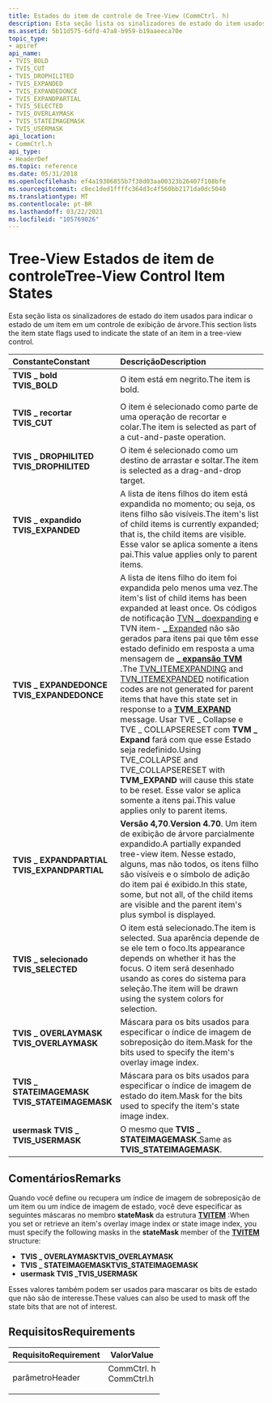 ```yaml
---
title: Estados do item de controle de Tree-View (CommCtrl. h)
description: Esta seção lista os sinalizadores de estado do item usados para indicar o estado de um item em um controle de exibição de árvore.
ms.assetid: 5b11d575-6dfd-47a8-b959-b19aaeeca70e
topic_type:
- apiref
api_name:
- TVIS_BOLD
- TVIS_CUT
- TVIS_DROPHILITED
- TVIS_EXPANDED
- TVIS_EXPANDEDONCE
- TVIS_EXPANDPARTIAL
- TVIS_SELECTED
- TVIS_OVERLAYMASK
- TVIS_STATEIMAGEMASK
- TVIS_USERMASK
api_location:
- CommCtrl.h
api_type:
- HeaderDef
ms.topic: reference
ms.date: 05/31/2018
ms.openlocfilehash: ef4a19306855b7f38d03aa00323b26407f108bfe
ms.sourcegitcommit: c8ec1ded1ffffc364d3c4f560bb2171da0dc5040
ms.translationtype: MT
ms.contentlocale: pt-BR
ms.lasthandoff: 03/22/2021
ms.locfileid: "105769026"
---
```

# <a name="tree-view-control-item-states"></a><span data-ttu-id="0c671-103">Tree-View Estados de item de controle</span><span class="sxs-lookup"><span data-stu-id="0c671-103">Tree-View Control Item States</span></span>

<span data-ttu-id="0c671-104">Esta seção lista os sinalizadores de estado do item usados para indicar o estado de um item em um controle de exibição de árvore.</span><span class="sxs-lookup"><span data-stu-id="0c671-104">This section lists the item state flags used to indicate the state of an item in a tree-view control.</span></span>



| <span data-ttu-id="0c671-105">Constante</span><span class="sxs-lookup"><span data-stu-id="0c671-105">Constant</span></span>                                                                                                                                                                        | <span data-ttu-id="0c671-106">Descrição</span><span class="sxs-lookup"><span data-stu-id="0c671-106">Description</span></span>                                                                                                                                                                                                                                                                                                                                                                                                                                                      |
|:--------------------------------------------------------------------------------------------------------------------------------------------------------------------------------|:-----------------------------------------------------------------------------------------------------------------------------------------------------------------------------------------------------------------------------------------------------------------------------------------------------------------------------------------------------------------------------------------------------------------------------------------------------------------|
| <span id="TVIS_BOLD"></span><span id="tvis_bold"></span><dl> <span data-ttu-id="0c671-107"><dt>**TVIS \_ bold**</dt></span><span class="sxs-lookup"><span data-stu-id="0c671-107"><dt>**TVIS\_BOLD**</dt></span></span> </dl>                               | <span data-ttu-id="0c671-108">O item está em negrito.</span><span class="sxs-lookup"><span data-stu-id="0c671-108">The item is bold.</span></span><br/>                                                                                                                                                                                                                                                                                                                                                                                                                                     |
| <span id="TVIS_CUT"></span><span id="tvis_cut"></span><dl> <span data-ttu-id="0c671-109"><dt>**TVIS \_ recortar**</dt></span><span class="sxs-lookup"><span data-stu-id="0c671-109"><dt>**TVIS\_CUT**</dt></span></span> </dl>                                  | <span data-ttu-id="0c671-110">O item é selecionado como parte de uma operação de recortar e colar.</span><span class="sxs-lookup"><span data-stu-id="0c671-110">The item is selected as part of a cut-and-paste operation.</span></span> <br/>                                                                                                                                                                                                                                                                                                                                                                                           |
| <span id="TVIS_DROPHILITED"></span><span id="tvis_drophilited"></span><dl> <span data-ttu-id="0c671-111"><dt>**TVIS \_ DROPHILITED**</dt></span><span class="sxs-lookup"><span data-stu-id="0c671-111"><dt>**TVIS\_DROPHILITED**</dt></span></span> </dl>          | <span data-ttu-id="0c671-112">O item é selecionado como um destino de arrastar e soltar.</span><span class="sxs-lookup"><span data-stu-id="0c671-112">The item is selected as a drag-and-drop target.</span></span><br/>                                                                                                                                                                                                                                                                                                                                                                                                       |
| <span id="TVIS_EXPANDED"></span><span id="tvis_expanded"></span><dl> <span data-ttu-id="0c671-113"><dt>**TVIS \_ expandido**</dt></span><span class="sxs-lookup"><span data-stu-id="0c671-113"><dt>**TVIS\_EXPANDED**</dt></span></span> </dl>                   | <span data-ttu-id="0c671-114">A lista de itens filhos do item está expandida no momento; ou seja, os itens filho são visíveis.</span><span class="sxs-lookup"><span data-stu-id="0c671-114">The item's list of child items is currently expanded; that is, the child items are visible.</span></span> <span data-ttu-id="0c671-115">Esse valor se aplica somente a itens pai.</span><span class="sxs-lookup"><span data-stu-id="0c671-115">This value applies only to parent items.</span></span><br/>                                                                                                                                                                                                                                                                                                                  |
| <span id="TVIS_EXPANDEDONCE"></span><span id="tvis_expandedonce"></span><dl> <span data-ttu-id="0c671-116"><dt>**TVIS \_ EXPANDEDONCE**</dt></span><span class="sxs-lookup"><span data-stu-id="0c671-116"><dt>**TVIS\_EXPANDEDONCE**</dt></span></span> </dl>       | <span data-ttu-id="0c671-117">A lista de itens filho do item foi expandida pelo menos uma vez.</span><span class="sxs-lookup"><span data-stu-id="0c671-117">The item's list of child items has been expanded at least once.</span></span> <span data-ttu-id="0c671-118">Os códigos de notificação [TVN \_ doexpanding](tvn-itemexpanding.md) e TVN item- [ \_ Expanded](tvn-itemexpanded.md) não são gerados para itens pai que têm esse estado definido em resposta a uma mensagem de [**\_ expansão TVM**](tvm-expand.md) .</span><span class="sxs-lookup"><span data-stu-id="0c671-118">The [TVN\_ITEMEXPANDING](tvn-itemexpanding.md) and [TVN\_ITEMEXPANDED](tvn-itemexpanded.md) notification codes are not generated for parent items that have this state set in response to a [**TVM\_EXPAND**](tvm-expand.md) message.</span></span> <span data-ttu-id="0c671-119">Usar TVE \_ Collapse e TVE \_ COLLAPSERESET com **TVM \_ Expand** fará com que esse Estado seja redefinido.</span><span class="sxs-lookup"><span data-stu-id="0c671-119">Using TVE\_COLLAPSE and TVE\_COLLAPSERESET with **TVM\_EXPAND** will cause this state to be reset.</span></span> <span data-ttu-id="0c671-120">Esse valor se aplica somente a itens pai.</span><span class="sxs-lookup"><span data-stu-id="0c671-120">This value applies only to parent items.</span></span> <br/> |
| <span id="TVIS_EXPANDPARTIAL"></span><span id="tvis_expandpartial"></span><dl> <span data-ttu-id="0c671-121"><dt>**TVIS \_ EXPANDPARTIAL**</dt></span><span class="sxs-lookup"><span data-stu-id="0c671-121"><dt>**TVIS\_EXPANDPARTIAL**</dt></span></span> </dl>    | <span data-ttu-id="0c671-122">**Versão 4,70**.</span><span class="sxs-lookup"><span data-stu-id="0c671-122">**Version 4.70**.</span></span> <span data-ttu-id="0c671-123">Um item de exibição de árvore parcialmente expandido.</span><span class="sxs-lookup"><span data-stu-id="0c671-123">A partially expanded tree-view item.</span></span> <span data-ttu-id="0c671-124">Nesse estado, alguns, mas não todos, os itens filho são visíveis e o símbolo de adição do item pai é exibido.</span><span class="sxs-lookup"><span data-stu-id="0c671-124">In this state, some, but not all, of the child items are visible and the parent item's plus symbol is displayed.</span></span> <br/>                                                                                                                                                                                                                                                                              |
| <span id="TVIS_SELECTED"></span><span id="tvis_selected"></span><dl> <span data-ttu-id="0c671-125"><dt>**TVIS \_ selecionado**</dt></span><span class="sxs-lookup"><span data-stu-id="0c671-125"><dt>**TVIS\_SELECTED**</dt></span></span> </dl>                   | <span data-ttu-id="0c671-126">O item está selecionado.</span><span class="sxs-lookup"><span data-stu-id="0c671-126">The item is selected.</span></span> <span data-ttu-id="0c671-127">Sua aparência depende de se ele tem o foco.</span><span class="sxs-lookup"><span data-stu-id="0c671-127">Its appearance depends on whether it has the focus.</span></span> <span data-ttu-id="0c671-128">O item será desenhado usando as cores do sistema para seleção.</span><span class="sxs-lookup"><span data-stu-id="0c671-128">The item will be drawn using the system colors for selection.</span></span> <br/>                                                                                                                                                                                                                                                                                                              |
| <span id="TVIS_OVERLAYMASK"></span><span id="tvis_overlaymask"></span><dl> <span data-ttu-id="0c671-129"><dt>**TVIS \_ OVERLAYMASK**</dt></span><span class="sxs-lookup"><span data-stu-id="0c671-129"><dt>**TVIS\_OVERLAYMASK**</dt></span></span> </dl>          | <span data-ttu-id="0c671-130">Máscara para os bits usados para especificar o índice de imagem de sobreposição do item.</span><span class="sxs-lookup"><span data-stu-id="0c671-130">Mask for the bits used to specify the item's overlay image index.</span></span><br/>                                                                                                                                                                                                                                                                                                                                                                                     |
| <span id="TVIS_STATEIMAGEMASK"></span><span id="tvis_stateimagemask"></span><dl> <span data-ttu-id="0c671-131"><dt>**TVIS \_ STATEIMAGEMASK**</dt></span><span class="sxs-lookup"><span data-stu-id="0c671-131"><dt>**TVIS\_STATEIMAGEMASK**</dt></span></span> </dl> | <span data-ttu-id="0c671-132">Máscara para os bits usados para especificar o índice de imagem de estado do item.</span><span class="sxs-lookup"><span data-stu-id="0c671-132">Mask for the bits used to specify the item's state image index.</span></span><br/>                                                                                                                                                                                                                                                                                                                                                                                       |
| <span id="TVIS_USERMASK"></span><span id="tvis_usermask"></span><dl> <span data-ttu-id="0c671-133"><dt>**usermask TVIS \_**</dt></span><span class="sxs-lookup"><span data-stu-id="0c671-133"><dt>**TVIS\_USERMASK**</dt></span></span> </dl>                   | <span data-ttu-id="0c671-134">O mesmo que **TVIS \_ STATEIMAGEMASK**.</span><span class="sxs-lookup"><span data-stu-id="0c671-134">Same as **TVIS\_STATEIMAGEMASK**.</span></span><br/>                                                                                                                                                                                                                                                                                                                                                                                                                     |



## <a name="remarks"></a><span data-ttu-id="0c671-135">Comentários</span><span class="sxs-lookup"><span data-stu-id="0c671-135">Remarks</span></span>

<span data-ttu-id="0c671-136">Quando você define ou recupera um índice de imagem de sobreposição de um item ou um índice de imagem de estado, você deve especificar as seguintes máscaras no membro **stateMask** da estrutura [**TVITEM**](/windows/win32/api/commctrl/ns-commctrl-tvitema) :</span><span class="sxs-lookup"><span data-stu-id="0c671-136">When you set or retrieve an item's overlay image index or state image index, you must specify the following masks in the **stateMask** member of the [**TVITEM**](/windows/win32/api/commctrl/ns-commctrl-tvitema) structure:</span></span>

-   <span data-ttu-id="0c671-137">**TVIS \_ OVERLAYMASK**</span><span class="sxs-lookup"><span data-stu-id="0c671-137">**TVIS\_OVERLAYMASK**</span></span>
-   <span data-ttu-id="0c671-138">**TVIS \_ STATEIMAGEMASK**</span><span class="sxs-lookup"><span data-stu-id="0c671-138">**TVIS\_STATEIMAGEMASK**</span></span>
-   <span data-ttu-id="0c671-139">**usermask TVIS \_**</span><span class="sxs-lookup"><span data-stu-id="0c671-139">**TVIS\_USERMASK**</span></span>

<span data-ttu-id="0c671-140">Esses valores também podem ser usados para mascarar os bits de estado que não são de interesse.</span><span class="sxs-lookup"><span data-stu-id="0c671-140">These values can also be used to mask off the state bits that are not of interest.</span></span>

## <a name="requirements"></a><span data-ttu-id="0c671-141">Requisitos</span><span class="sxs-lookup"><span data-stu-id="0c671-141">Requirements</span></span>



| <span data-ttu-id="0c671-142">Requisito</span><span class="sxs-lookup"><span data-stu-id="0c671-142">Requirement</span></span> | <span data-ttu-id="0c671-143">Valor</span><span class="sxs-lookup"><span data-stu-id="0c671-143">Value</span></span> |
|-------------------|---------------------------------------------------------------------------------------|
| <span data-ttu-id="0c671-144">parâmetro</span><span class="sxs-lookup"><span data-stu-id="0c671-144">Header</span></span><br/> | <dl> <span data-ttu-id="0c671-145"><dt>CommCtrl. h</dt></span><span class="sxs-lookup"><span data-stu-id="0c671-145"><dt>CommCtrl.h</dt></span></span> </dl> |



 

 





